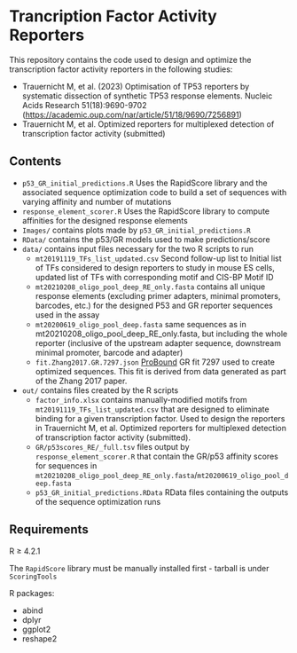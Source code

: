 # Trancription Factor Activity Reporters
This repository contains the code used to design and optimize the transcription factor activity reporters in the following studies: 
* Trauernicht M, et al. (2023) Optimisation of TP53 reporters by systematic dissection of synthetic TP53 response elements. Nucleic Acids Research 51(18):9690-9702 (https://academic.oup.com/nar/article/51/18/9690/7256891)
* Trauernicht M, et al. Optimized reporters for multiplexed detection of transcription factor activity (submitted)

## Contents
* `p53_GR_initial_predictions.R` Uses the RapidScore library and the associated sequence optimization code to build a set of sequences with varying affinity and number of mutations
* `response_element_scorer.R` Uses the RapidScore library to compute affinities for the designed response elements
* `Images/` contains plots made by `p53_GR_initial_predictions.R`
* `RData/` contains the p53/GR models used to make predictions/score
* `data/` contains input files necessary for the two R scripts to run
  * `mt20191119_TFs_list_updated.csv` Second follow-up list to Initial list of TFs considered to design reporters to study in mouse ES cells, updated list of TFs with corresponding motif and CIS-BP Motif ID
  * `mt20210208_oligo_pool_deep_RE_only.fasta` contains all unique response elements (excluding primer adapters, minimal promoters, barcodes, etc.) for the designed P53 and GR reporter sequences used in the assay
  * `mt20200619_oligo_pool_deep.fasta` same sequences as in mt20210208_oligo_pool_deep_RE_only.fasta, but including the whole reporter (inclusive of the upstream adapter sequence, downstream minimal promoter, barcode and adapter)
  * `fit.Zhang2017.GR.7297.json` [ProBound](https://www.nature.com/articles/s41587-022-01307-0) GR fit 7297 used to create optimized sequences. This fit is derived from data generated as part of the Zhang 2017 paper.
* `out/` contains files created by the R scripts
  * `factor_info.xlsx` contains manually-modified motifs from `mt20191119_TFs_list_updated.csv` that are designed to eliminate binding for a given transcription factor. Used to design the reporters in Trauernicht M, et al. Optimized reporters for multiplexed detection of transcription factor activity (submitted).
  * `GR/p53scores_RE/_full.tsv` files output by `response_element_scorer.R` that contain the GR/p53 affinity scores for sequences in `mt20210208_oligo_pool_deep_RE_only.fasta`/`mt20200619_oligo_pool_deep.fasta` 
  * `p53_GR_initial_predictions.RData` RData files containing the outputs of the sequence optimization runs

## Requirements
R $`\geq `$ 4.2.1

The `RapidScore` library must be manually installed first - tarball is under `ScoringTools`

R packages:
- abind
- dplyr
- ggplot2
- reshape2
